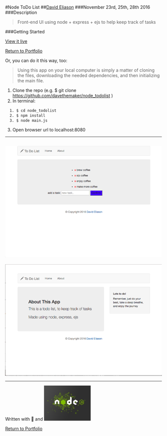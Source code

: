 #Node ToDo List
##[David Eliason](http://www.thedavideliason.com)
###November 23rd, 25th, 28th 2016
###Description
>Front-end UI using node + express + ejs to help keep track of tasks

###Getting Started

[View it live](https://todowithnode.herokuapp.com/)

[Return to Portfolio](https://davideliason.github.io/)

Or, you can do it this way, too:

> Using this app on your local computer is simply a matter of cloning the files, downloading the needed dependencies, and then initializing the main file.

1. Clone the repo (e.g. $ git clone https://github.com/davethemaker/node_todolist )
2. In terminal:
````
  1. $ cd node_todolist
  2. $ npm install
  3. $ node main.js
````
3. Open browser url to localhost:8080

---
![main page](todo_mainpage.png)
-------
![about page](todo_about.png)

---

Written with :blue_heart: and ![node](./nodejs-150x122.png)

[Return to Portfolio](https://davideliason.github.io/)

